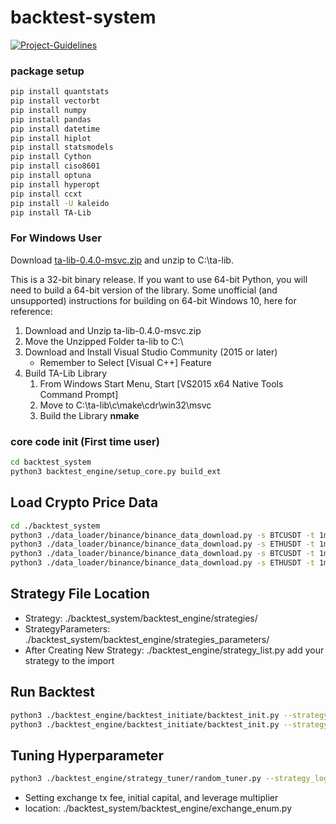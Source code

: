 # backtest-system

[![Project-Guidelines](https://img.shields.io/badge/Project-Guidelines-blue.svg)](https://github.com/kevinyin9/Alex_backtest_system/blob/add-rule-md/RULE.md)

### package setup 
```bash
pip install quantstats
pip install vectorbt
pip install numpy 
pip install pandas
pip install datetime
pip install hiplot
pip install statsmodels
pip install Cython
pip install ciso8601
pip install optuna
pip install hyperopt
pip install ccxt
pip install -U kaleido
pip install TA-Lib
```

### For Windows User
Download [ta-lib-0.4.0-msvc.zip](https://sourceforge.net/projects/ta-lib/files/ta-lib/0.4.0/ta-lib-0.4.0-msvc.zip/download?use_mirror=nchc) and unzip to C:\ta-lib.

This is a 32-bit binary release. If you want to use 64-bit Python, you will need to build a 64-bit version of the library. Some unofficial (and unsupported) instructions for building on 64-bit Windows 10, here for reference:

1. Download and Unzip ta-lib-0.4.0-msvc.zip
1. Move the Unzipped Folder ta-lib to C:\
1. Download and Install Visual Studio Community (2015 or later)
    * Remember to Select [Visual C++] Feature
1. Build TA-Lib Library
    1. From Windows Start Menu, Start [VS2015 x64 Native Tools Command Prompt]
    1. Move to C:\ta-lib\c\make\cdr\win32\msvc
    1. Build the Library **nmake**


### core code init (First time user)
```bash
cd backtest_system
python3 backtest_engine/setup_core.py build_ext
```

## Load Crypto Price Data
```bash
cd ./backtest_system
python3 ./data_loader/binance/binance_data_download.py -s BTCUSDT -t 1m --type SPOT
python3 ./data_loader/binance/binance_data_download.py -s ETHUSDT -t 1m --type SPOT
python3 ./data_loader/binance/binance_data_download.py -s BTCUSDT -t 1m --type UPERP
python3 ./data_loader/binance/binance_data_download.py -s ETHUSDT -t 1m --type UPERP
```

## Strategy File Location
- Strategy: ./backtest_system/backtest_engine/strategies/
- StrategyParameters: ./backtest_system/backtest_engine/strategies_parameters/
- After Creating New Strategy: ./backtest_engine/strategy_list.py add your strategy to the import

## Run Backtest
``` bash
python3 ./backtest_engine/backtest_initiate/backtest_init.py --strategy_logic ForceStrategy --strategy_config ForceStrategy --start "2023-04-01 18:30:00" --end "2023-06-13 18:30:00"
python3 ./backtest_engine/backtest_initiate/backtest_init.py --strategy_logic ForceStrategy --strategy_config ForceStrategy --random_std 0.001
```

## Tuning Hyperparameter
``` bash
python3 ./backtest_engine/strategy_tuner/random_tuner.py --strategy_logic SMAStrategy --symbol ETH --tuning_num 50 --tuning_json 00_range_tuner
```


- Setting exchange tx fee, initial capital, and leverage multiplier
- location: ./backtest_system/backtest_engine/exchange_enum.py

